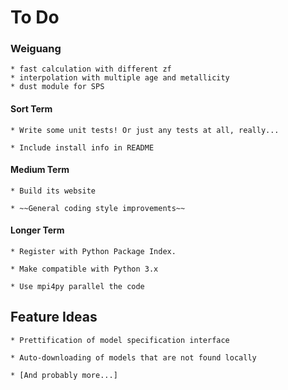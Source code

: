 # To Do

### Weiguang

    * fast calculation with different zf
    * interpolation with multiple age and metallicity
    * dust module for SPS

#### Sort Term

    * Write some unit tests! Or just any tests at all, really...

    * Include install info in README

#### Medium Term

    * Build its website

    * ~~General coding style improvements~~

#### Longer Term

    * Register with Python Package Index.

    * Make compatible with Python 3.x

    * Use mpi4py parallel the code

## Feature Ideas

    * Prettification of model specification interface

    * Auto-downloading of models that are not found locally

    * [And probably more...]
